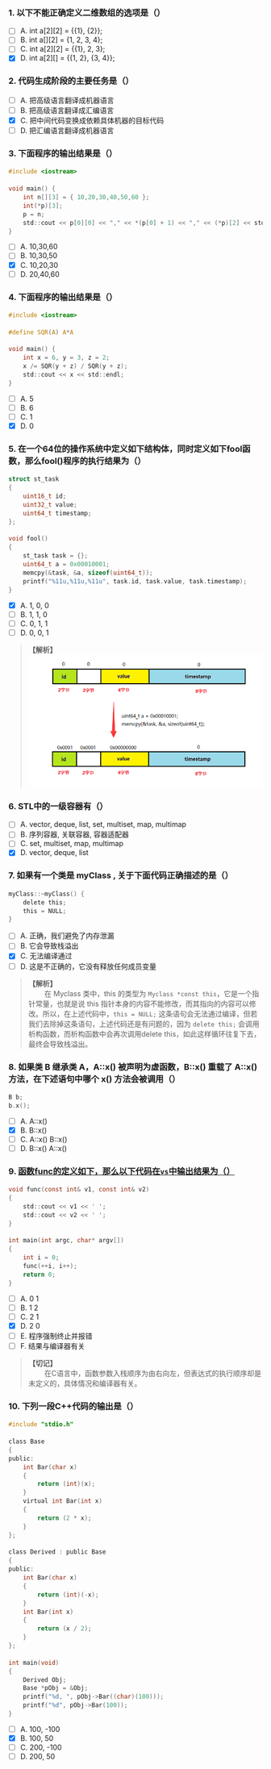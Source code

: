 ### 1. 以下不能正确定义二维数组的选项是（）
- [ ] A. int a[2][2] = {{1}, {2}};
- [ ] B. int a[][2] = {1, 2, 3, 4};
- [ ] C. int a[2][2] = {{1}, 2, 3};
- [x] D. int a[2][] = {{1, 2}, {3, 4}};

### 2. 代码生成阶段的主要任务是（）
- [ ] A. 把高级语言翻译成机器语言
- [ ] B. 把高级语言翻译成汇编语言
- [x] C. 把中间代码变换成依赖具体机器的目标代码
- [ ] D. 把汇编语言翻译成机器语言

### 3. 下面程序的输出结果是（）
```c ++
#include <iostream>

void main() {
	int n[][3] = { 10,20,30,40,50,60 };
	int(*p)[3];
	p = n;
	std::cout << p[0][0] << "," << *(p[0] + 1) << "," << (*p)[2] << std::endl;
}
```

- [ ] A. 10,30,60
- [ ] B. 10,30,50
- [x] C. 10,20,30
- [ ] D. 20,40,60

### 4. 下面程序的输出结果是（）
```c ++
#include <iostream>

#define SQR(A) A*A

void main() {
	int x = 6, y = 3, z = 2;
	x /= SQR(y + z) / SQR(y + z);
	std::cout << x << std::endl;
}
```

- [ ] A. 5
- [ ] B. 6
- [ ] C. 1
- [x] D. 0

### 5. 在一个64位的操作系统中定义如下结构体，同时定义如下fool函数，那么fool()程序的执行结果为（）
```c
struct st_task
{
	uint16_t id;
	uint32_t value;
	uint64_t timestamp;
};

void fool()
{
	st_task task = {};
	uint64_t a = 0x00010001;
	memcpy(&task, &a, sizeof(uint64_t));
	printf("%11u,%11u,%11u", task.id, task.value, task.timestamp);
}
```

- [x] A. 1, 0, 0
- [ ] B. 1, 1, 0
- [ ] C. 0, 1, 1
- [ ] D. 0, 0, 1 

> **【解析】**<br>
> ![image](https://github.com/X-Perseverance/ProblemSet/blob/master/images/st_task.png)<br>

### 6. STL中的一级容器有（）
- [ ] A. vector, deque, list, set, multiset, map, multimap
- [ ] B. 序列容器, 关联容器, 容器适配器
- [ ] C. set, multiset, map, multimap
- [x] D. vector, deque, list

### 7. 如果有一个类是 myClass , 关于下面代码正确描述的是（）
```c ++
myClass::~myClass() {
	delete this;
	this = NULL;
}
```

- [ ] A. 正确，我们避免了内存泄漏
- [ ] B. 它会导致栈溢出
- [x] C. 无法编译通过
- [ ] D. 这是不正确的，它没有释放任何成员变量

> **【解析】**<br>
> &#160; &#160; &#160; &#160; 在 Myclass 类中，this 的类型为 `Myclass *const this`，它是一个指针常量，也就是说 this 指针本身的内容不能修改，而其指向的内容可以修改。所以，在上述代码中，`this = NULL;` 这条语句会无法通过编译，但若我们去除掉这条语句，上述代码还是有问题的，因为 `delete this;` 会调用析构函数，而析构函数中会再次调用delete this，如此这样循环往复下去，最终会导致栈溢出。<br>

### 8. 如果类 B 继承类 A，A::x() 被声明为虚函数，B::x() 重载了 A::x() 方法，在下述语句中哪个 x() 方法会被调用（）
```c ++
B b;
b.x();
```

- [ ] A. A::x()
- [x] B. B::x()
- [ ] C. A::x() B::x()
- [ ] D. B::x() A::x()

### 9. [函数func的定义如下，那么以下代码在`vs`中输出结果为（）](https://www.nowcoder.com/questionTerminal/9fd169364f4a42599aa7ade7f1c9bbd9)
```c ++
void func(const int& v1, const int& v2)
{
	std::cout << v1 << ' ';
	std::cout << v2 << ' ';
}

int main(int argc, char* argv[])
{
	int i = 0;
	func(++i, i++);
	return 0;
}
```

- [ ] A. 0 1
- [ ] B. 1 2
- [ ] C. 2 1
- [x] D. 2 0
- [ ] E. 程序强制终止并报错
- [ ] F. 结果与编译器有关

> **【切记】**<br>
> &#160; &#160; &#160; &#160; 在C语言中，函数参数入栈顺序为由右向左，但表达式的执行顺序却是未定义的，具体情况和编译器有关。<br>

### 10. 下列一段C++代码的输出是（）
```c ++
#include "stdio.h"

class Base
{
public:
	int Bar(char x)
	{
		return (int)(x);
	}
	virtual int Bar(int x)
	{
		return (2 * x);
	}
};

class Derived : public Base
{
public:
	int Bar(char x)
	{
		return (int)(-x);
	}
	int Bar(int x)
	{
		return (x / 2);
	}
};

int main(void)
{
	Derived Obj;
	Base *pObj = &Obj;
	printf("%d, ", pObj->Bar((char)(100)));
	printf("%d", pObj->Bar(100));
}
```

- [ ] A. 100, -100
- [x] B. 100, 50
- [ ] C. 200, -100
- [ ] D. 200, 50
